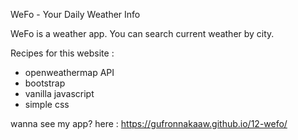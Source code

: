 WeFo - Your Daily Weather Info

WeFo is a weather app. You can search current weather by city. 

Recipes for this website : 
- openweathermap API
- bootstrap
- vanilla javascript
- simple css

wanna see my app? here : https://gufronnakaaw.github.io/12-wefo/
